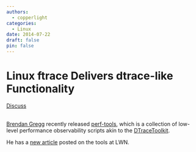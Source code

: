 ```yaml
---
authors:
  - copperlight
categories:
  - Linux
date: 2014-07-22
draft: false
pin: false
---
```


# Linux ftrace Delivers dtrace-like Functionality

<div class="meta">
  <span class="discuss"><a class="github-button" href="https://github.com/copperlight/copperlight.github.io/issues" data-icon="octicon-issue-opened" aria-label="Discuss copperlight/copperlight.github.io on GitHub">Discuss</a></span>
</div><br/>

[Brendan Gregg](http://www.brendangregg.com/) recently released
[perf-tools](https://github.com/brendangregg/perf-tools), which is a collection of low-level
performance observability scripts akin to the [DTraceToolkit](http://www.brendangregg.com/dtracetoolkit.html).

He has a [new article](http://lwn.net/SubscriberLink/608497/432e3e891beb761e/) posted on the tools at LWN.

